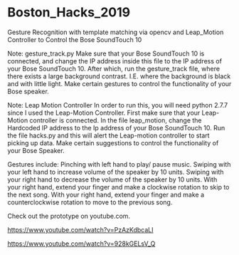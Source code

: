 # Boston_Hacks_2019
Gesture Recognition with template matching via opencv and Leap_Motion Controller to Control the Bose SoundTouch 10 


Note: gesture_track.py 
Make sure that your Bose SoundTouch 10 is connected, and change the IP address inside this file to the IP address of your Bose SoundTouch 10.
After which, run the gesture_track file, where there exists a large background contrast. I.E. where the background is black and with little
light. Make certain gestures to control the functionality of your Bose speaker. 

Note: Leap Motion Controller 
In order to run this, you will need python 2.7.7 since I used the Leap-Motion Controller. First make sure that your Leap-Motion controller 
is connected. In the file leap_motion, change the Hardcoded IP address to the Ip address of your Bose SoundTouch 10. Run the file hacks.py
and this will alert the Leap-motion controller to start picking up data. Make certain suggestions to control the functionality of your Bose Speaker. 

Gestures include: 
Pinching with left hand to play/ pause music.
Swiping with your left hand to increase volume of the speaker by 10 units. 
Swiping with your right hand to decrease the volume of the speaker by 10 units. 
With your right hand, extend your finger and make a clockwise rotation to skip to the next song. 
With your right hand, extend your finger and make a counterclockwise rotation to move to the previous song. 

Check out the prototype on youtube.com. 

https://www.youtube.com/watch?v=PzAzKdbcaLI

https://www.youtube.com/watch?v=928kGELsV_Q
